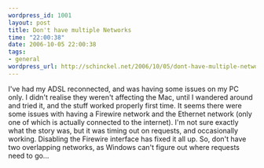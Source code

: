 ```yaml
--- 
wordpress_id: 1001
layout: post
title: Don't have multiple Networks
time: "22:00:38"
date: 2006-10-05 22:00:38
tags: 
- general
wordpress_url: http://schinckel.net/2006/10/05/dont-have-multiple-networks/
---
```

I've had my ADSL reconnected, and was having some issues on my PC only. I didn't realise they weren't affecting the Mac, until I wandered around and tried it, and the stuff worked properly first time. It seems there were some issues with having a Firewire network and the Ethernet network (only one of which is actually connected to the internet). I'm not sure exactly what the story was, but it was timing out on requests, and occasionally working. Disabling the Firewire interface has fixed it all up. So, don't have two overlapping networks, as Windows can't figure out where requests need to go... 
